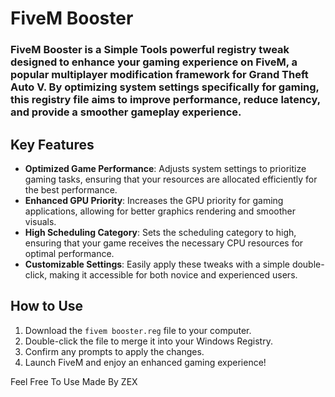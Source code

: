 # FiveM Booster 
### FiveM Booster is a Simple Tools  powerful registry tweak designed to enhance your gaming experience on FiveM, a popular multiplayer modification framework for Grand Theft Auto V. By optimizing system settings specifically for gaming, this registry file aims to improve performance, reduce latency, and provide a smoother gameplay experience.

## Key Features
- **Optimized Game Performance**: Adjusts system settings to prioritize gaming tasks, ensuring that your resources are allocated efficiently for the best performance.
- **Enhanced GPU Priority**: Increases the GPU priority for gaming applications, allowing for better graphics rendering and smoother visuals.
- **High Scheduling Category**: Sets the scheduling category to high, ensuring that your game receives the necessary CPU resources for optimal performance.
- **Customizable Settings**: Easily apply these tweaks with a simple double-click, making it accessible for both novice and experienced users.

## How to Use
1. Download the `fivem booster.reg` file to your computer.
2. Double-click the file to merge it into your Windows Registry.
3. Confirm any prompts to apply the changes.
4. Launch FiveM and enjoy an enhanced gaming experience!

Feel Free To Use
Made By ZEX
